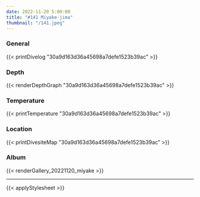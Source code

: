 ```yaml
---
date: 2022-11-20 5:00:00
title: "#141 Miyake-jima"
thumbnail: "/141.jpeg"
---
```


### General

{{< printDivelog "30a9d163d36a45698a7defe1523b39ac" >}}

### Depth

{{< renderDepthGraph "30a9d163d36a45698a7defe1523b39ac" >}}

### Temperature

{{< printTemperature "30a9d163d36a45698a7defe1523b39ac" >}}

### Location

{{< printDivesiteMap "30a9d163d36a45698a7defe1523b39ac" >}}

### Album

{{< renderGallery_20221120_miyake >}}

---

{{< applyStylesheet >}}
